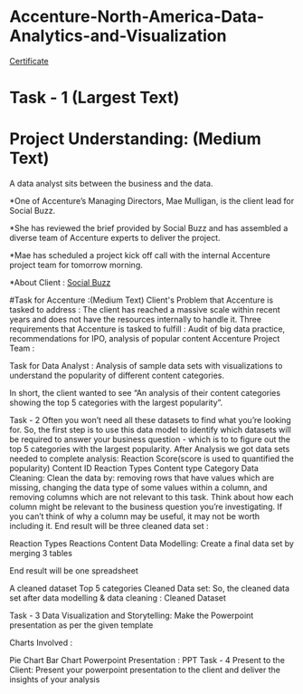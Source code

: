 # Accenture-North-America-Data-Analytics-and-Visualization
[Certificate](https://forage-uploads-prod.s3.amazonaws.com/completion-certificates/Accenture%20North%20America/hzmoNKtzvAzXsEqx8_Accenture%20North%20America_zpgwj5pZFJHf2LQLC_1716323567451_completion_certificate.pdf)


# Task - 1 (Largest Text)

# Project Understanding: (Medium Text)
A data analyst sits between the business and the data.

*One of Accenture’s Managing Directors, Mae Mulligan, is the client lead for Social Buzz.

*She has reviewed the brief provided by Social Buzz and has assembled a diverse team of Accenture experts to deliver the project.

*Mae has scheduled a project kick off call with the internal Accenture project team for tomorrow morning.

*About Client : [Social Buzz](https://github.com/GantaSupriya/Accenture-North-America-Data-Analytics-and-Visualization/blob/d0823d843dda55135b4c1c30571fff2cf50adeee/Data_Analytics%20Client%20Brief.pdf)

#Task for Accenture :(Medium Text)
Client's Problem that Accenture is tasked to address : The client has reached a massive scale within recent years and does not have the resources internally to handle it.
Three requirements that Accenture is tasked to fulfill : Audit of big data practice, recommendations for IPO, analysis of popular content
Accenture Project Team :


Task for Data Analyst :
Analysis of sample data sets with visualizations to understand the popularity of different content categories.

In short, the client wanted to see “An analysis of their content categories showing the top 5 categories with the largest popularity”.

Task - 2
Often you won’t need all these datasets to find what you’re looking for.
So, the first step is to use this data model to identify which datasets will be required to answer your business question - which is to to figure out the top 5 categories with the largest popularity.
After Analysis we got data sets needed to complete analysis:
Reaction Score(score is used to quantified the popularity)
Content ID
Reaction Types
Content type
Category
Data Cleaning:
Clean the data by:
removing rows that have values which are missing,
changing the data type of some values within a column, and
removing columns which are not relevant to this task.
Think about how each column might be relevant to the business question you’re investigating. If you can’t think of why a column may be useful, it may not be worth including it.
End result will be three cleaned data set :

Reaction Types
Reactions
Content
Data Modelling:
Create a final data set by merging 3 tables

End result will be one spreadsheet

A cleaned dataset
Top 5 categories
Cleaned Data set:
So, the cleaned data set after data modelling & data cleaning : Cleaned Dataset

Task - 3
Data Visualization and Storytelling:
Make the Powerpoint presentation as per the given template

Charts Involved :

Pie Chart
Bar Chart
Powerpoint Presentation : PPT
Task - 4
Present to the Client:
Present your powerpoint presentation to the client and deliver the insights of your analysis
